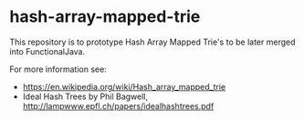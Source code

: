 # hash-array-mapped-trie

This repository is to prototype Hash Array Mapped Trie's to be later merged into FunctionalJava.  

For more information see:
* https://en.wikipedia.org/wiki/Hash_array_mapped_trie
* Ideal Hash Trees by Phil Bagwell, http://lampwww.epfl.ch/papers/idealhashtrees.pdf
